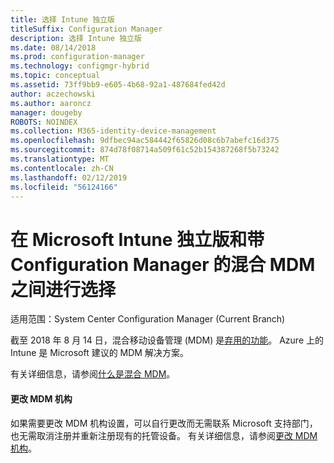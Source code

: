 ```yaml
---
title: 选择 Intune 独立版
titleSuffix: Configuration Manager
description: 选择 Intune 独立版
ms.date: 08/14/2018
ms.prod: configuration-manager
ms.technology: configmgr-hybrid
ms.topic: conceptual
ms.assetid: 73ff9bb9-e605-4b68-92a1-487684fed42d
author: aczechowski
ms.author: aaroncz
manager: dougeby
ROBOTS: NOINDEX
ms.collection: M365-identity-device-management
ms.openlocfilehash: 9dfbec94ac584442f65826d08c6b7abefc16d375
ms.sourcegitcommit: 874d78f08714a509f61c52b154387268f5b73242
ms.translationtype: MT
ms.contentlocale: zh-CN
ms.lasthandoff: 02/12/2019
ms.locfileid: "56124166"
---
```

# <a name="choose-between-microsoft-intune-standalone-and-hybrid-mdm-with-configuration-manager"></a>在 Microsoft Intune 独立版和带 Configuration Manager 的混合 MDM 之间进行选择

适用范围：System Center Configuration Manager (Current Branch)


截至 2018 年 8 月 14 日，混合移动设备管理 (MDM) 是[弃用的功能](/sccm/core/plan-design/changes/deprecated/removed-and-deprecated-cmfeatures)。 Azure 上的 Intune 是 Microsoft 建议的 MDM 解决方案。  

有关详细信息，请参阅[什么是混合 MDM](/sccm/mdm/understand/hybrid-mobile-device-management)。<!--Intune feature 2683117-->  


<!--
One of the most commonly asked questions regarding mobile device management (MDM) with Microsoft Intune is "Should I integrate Intune with Configuration Manager (hybrid MDM) or run Intune standalone in the cloud only configuration?" 



 
## Intune standalone

Intune standalone is Microsoft’s recommended deployment topology. Intune standalone is a cloud-only MDM solution that you manage using a web console accessed from anywhere in the world. Intune data centers are hosted in North America, Europe, and Asia. Because Intune is a cloud service, you can quickly deploy Intune management to your devices.

Customers generally find it faster and easier to deploy the standalone topology because there's no dependency for on-premise components. Intune standalone is now on the Microsoft Azure cloud platform and provides many advanced features, such as:  

- Integrated enterprise mobility management platform: An integrated cloud platform and admin experience in Azure portal for Intune, Azure AD Premium, and Azure Information Protection  

- Mobile device management: Rich mobile device management and information protection capabilities  

- Scale: Deploy and manage mobile devices without worrying about scale  

- Role-based access control: Restrict access to administrative functions based on assigned roles and scopes  

- Programmatic access (API): Microsoft Graph API support, and SDK and PowerShell management options  

- Web console: An HTML 5-based console built on web standards with support for most modern web browsers  

- Advanced reporting: Ability to create customized reports  

- Agility: Simple setup and rapid delivery of new capabilities  



## Hybrid MDM with Configuration Manager

> [!Important]  
> As of August 14, 2018, hybrid mobile device management is a [deprecated feature](/sccm/core/plan-design/changes/deprecated/removed-and-deprecated-cmfeatures). For more information, see [What is hybrid MDM](/sccm/mdm/understand/hybrid-mobile-device-management).  

Hybrid MDM is a solution that integrates Intune's mobile device management capabilities into Configuration Manager. It uses Intune as the delivery channel for policies, profiles, and applications to devices but uses Configuration Manager on-premises infrastructure to administer content and manage the devices. A hybrid implementation gives you "single pane of glass" control. This means you can use the same on-premises infrastructure and administrative console to manage mobile devices with Intune as well as PCs and servers with the traditional Configuration Manager client. 

You may choose hybrid MDM for the following reasons:  

- You want to manage both mobile devices enrolled in Intune and devices managed with the Configuration Manager client from the same administrative console  

- Your infrastructure requires that you have multiple NDES servers for certificate delivery to mobile devices  

- Your infrastructure requires that you have multiple Exchange connectors  

- You require S/MIME encryption support

> [!Note]  
> If you set up hybrid MDM in Configuration Manager for conditional access with on-premises Exchange, users can still access email in Outlook for iOS and Android. This same configuration with Intune standalone blocks email for these clients.<!--Intune bug 2285890-->  



#### <a name="change-the-mdm-authority"></a>更改 MDM 机构

如果需要更改 MDM 机构设置，可以自行更改而无需联系 Microsoft 支持部门，也无需取消注册并重新注册现有的托管设备。 有关详细信息，请参阅[更改 MDM 机构](/sccm/mdm/deploy-use/change-mdm-authority)。

